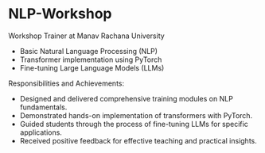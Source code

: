 # NLP-Workshop
Workshop Trainer at Manav Rachana University

- Basic Natural Language Processing (NLP)
- Transformer implementation using PyTorch
- Fine-tuning Large Language Models (LLMs)

Responsibilities and Achievements:

- Designed and delivered comprehensive training modules on NLP fundamentals.
- Demonstrated hands-on implementation of transformers with PyTorch.
- Guided students through the process of fine-tuning LLMs for specific applications.
- Received positive feedback for effective teaching and practical insights.


